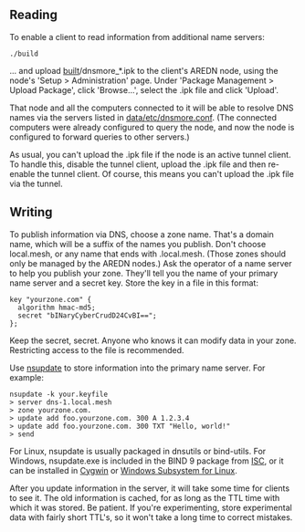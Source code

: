 ## Reading

To enable a client to read information from additional name servers:

`./build`

... and upload [built](built)/dnsmore_*.ipk to the client's AREDN node,
using the node's 'Setup > Administration' page. Under 'Package
Management > Upload Package', click 'Browse...', select the
.ipk file and click 'Upload'.

That node and all the computers connected to it will be able to
resolve DNS names via the servers listed in
[data/etc/dnsmore.conf](data/etc/dnsmore.conf).
(The connected computers were already configured to query the node,
and now the node is configured to forward queries to other servers.)

As usual, you can't upload the .ipk file if the node is an active
tunnel client. To handle this, disable the tunnel client, upload
the .ipk file and then re-enable the tunnel client. Of course,
this means you can't upload the .ipk file via the tunnel.

## Writing

To publish information via DNS, choose a zone name.
That's a domain name, which will be a suffix of the names you publish.
Don't choose local.mesh, or any name that ends with .local.mesh.
(Those zones should only be managed by the AREDN nodes.)
Ask the operator of a name server to help you publish your zone.
They'll tell you the name of your primary name server and a secret key.
Store the key in a file in this format:
```
key "yourzone.com" {
  algorithm hmac-md5;
  secret "bINaryCyberCrudD24CvBI==";
};
```
Keep the secret, secret.
Anyone who knows it can modify data in your zone.
Restricting access to the file is recommended.

Use [nsupdate](https://linux.die.net/man/8/nsupdate)
to store information into the primary name server. For example:
```
nsupdate -k your.keyfile
> server dns-1.local.mesh
> zone yourzone.com.
> update add foo.yourzone.com. 300 A 1.2.3.4
> update add foo.yourzone.com. 300 TXT "Hello, world!"
> send
```
For Linux, nsupdate is usually packaged in dnsutils or bind-utils.
For Windows, nsupdate.exe is included in the BIND 9 package from
[ISC](https://www.isc.org/download/),
or it can be installed in
[Cygwin](https://cygwin.com/index.html) or
[Windows Subsystem for Linux](https://docs.microsoft.com/en-us/windows/wsl/about).

After you update information in the server, it will take some time
for clients to see it. The old information is cached, for as long
as the TTL time with which it was stored. Be patient. If you're
experimenting, store experimental data with fairly short TTL's,
so it won't take a long time to correct mistakes.
